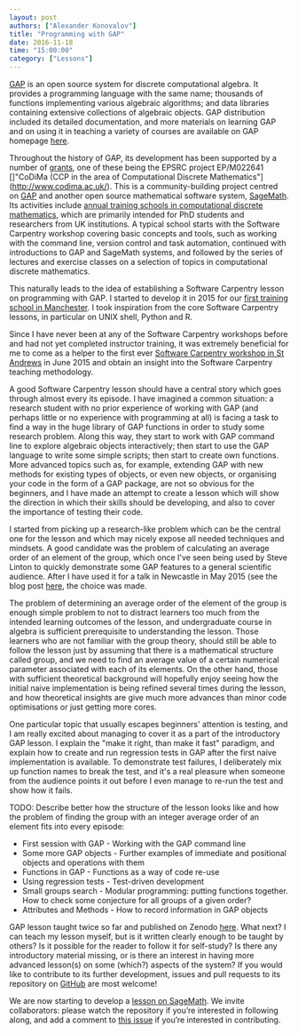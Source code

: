 ```yaml
---
layout: post
authors: ["Alexander Konovalov"]
title: "Programming with GAP"
date: 2016-11-18
time: "15:00:00"
category: ["Lessons"]
---
```


[GAP](http://www.gap-system.org/) is an open source system for discrete
computational algebra. It provides a programming language with the same name;
thousands of functions implementing various algebraic algorithms; and data
libraries containing extensive collections of algebraic objects. GAP
distribution included its detailed documentation, and more materials on
learning GAP and on using it in teaching a variety of courses are available
on GAP homepage [here](http://www.gap-system.org/Doc/doc.html).

Throughout the history of GAP, its development has been supported by a
number of [grants](http://www.gap-system.org/Contacts/funding.html), one
of these being the EPSRC project EP/M022641 []"CoDiMa (CCP in the area of
Computational Discrete Mathematics"](http://www.codima.ac.uk/). This is
a community-building project centred on [GAP](http://www.gap-system.org/)
and another open source mathematical software system,
[SageMath](http://www.sagemath.org/). Its activities include [annual training
schools in computational discrete mathematics](http://www.codima.ac.uk/schools/),
which are primarily intended for PhD students and researchers from UK
institutions. A typical school starts with the Software Carpentry workshop
covering basic concepts and tools, such as working with the command line,
version control and task automation, continued with introductions to GAP
and SageMath systems, and followed by the series of lectures and exercise
classes on a selection of topics in computational discrete mathematics.

This naturally leads to the idea of establishing a Software Carpentry lesson
on programming with GAP. I started to develop it in 2015 for our
[first training school in Manchester](http://www.codima.ac.uk/school2015/).
I took inspiration from the core Software Carpentry lessons, in particular
on UNIX shell, Python and R.

Since I have never been at any of the Software Carpentry workshops before and
had not yet completed instructor training, it was extremely beneficial for me
to come as a helper to the first ever
[Software Carpentry workshop in St Andrews](https://lmwake.github.io/2015-06-18-StAndrews/)
in June 2015 and obtain an insight into the Software Carpentry teaching
methodology.

A good Software Carpentry lesson should have a central story which goes
through almost every its episode. I have imagined a common situation: a
research student with no prior experience of working with GAP (and perhaps
little or no experience with programming at all) is facing a task to find
a way in the huge library of GAP functions in order to study some research
problem. Along this way, they start to work with GAP command line to explore
algebraic objects interactively; then start to use the GAP language to write
some simple scripts; then start to create own functions. More advanced topics
such as, for example, extending GAP with new methods for existing types of
objects, or even new objects, or organising your code in the form of a GAP
package, are not so obvious for the beginners, and I have made an attempt
to create a lesson which will show the direction in which their skills should
be developing, and also to cover the importance of testing their code.

I started from picking up a research-like problem which can be the central
one for the lesson and which may nicely expose all needed techniques and
mindsets. A good candidate was the problem of calculating an average order of
an element of the group, which once I've seen being used by Steve Linton to
quickly demonstrate some GAP features to a general scientific audience.
After I have used it for a talk in Newcastle in May 2015 (see the blog post
[here](http://www.codima.ac.uk/2015/07/01/average-order-of-group-elements-a-demo-of-test-driven-development-in-gap/),
the choice was made.

The problem of determining an average order of the element of the group
is enough simple problem to not to distract learners too much from the
intended learning outcomes of the lesson, and undergraduate course in
algebra is sufficient prerequisite to understanding the lesson. Those
learners who are not familiar with the group theory, should still be able
to follow the lesson just by assuming that there is a mathematical structure
called group, and we need to find an average value of a certain numerical
parameter associated with each of its elements. On the other hand, those
with sufficient theoretical background will hopefully enjoy seeing how the
initial naive implementation is being refined several times during the
lesson, and how theoretical insights are give much more advances than minor
code optimisations or just getting more cores.

One particular topic that usually escapes beginners' attention is testing,
and I am really excited about managing to cover it as a part of the introductory
GAP lesson. I explain the "make it right, than make it fast" paradigm, and
explain how to create and run regression tests in GAP after the first naive
implementation is available. To demonstrate test failures, I deliberately mix
up function names to break the test, and it's a real pleasure when someone
from the audience points it out before I even manage to re-run the test and
show how it fails.

TODO: Describe better how the structure of the lesson looks like
and how the problem of finding the group with an integer average order
of an element fits into every episode:

* First session with GAP - Working with the GAP command line
* Some more GAP objects	- Further examples of immediate and positional objects and operations with them
* Functions in GAP - Functions as a way of code re-use
* Using regression tests - Test-driven development
* Small groups search	- Modular programming: putting functions together. How to check some conjecture for all groups of a given order?
* Attributes and Methods - How to record information in GAP objects

GAP lesson taught twice so far and published on Zenodo
[here](http://doi.org/10.5281/zenodo.167362).
What next? I can teach my lesson myself, but is it written clearly enough
to be taught by others? Is it possible for the reader to follow it for
self-study? Is there any introductory material missing, or is there an
interest in having more advanced lesson(s) on some (which?) aspects of
the system? If you would like to contribute to its further development,
issues and pull requests to its repository on
[GitHub](https://github.com/alex-konovalov/gap-lesson) are most welcome!

We are now starting to develop a
[lesson on SageMath](https://github.com/alex-konovalov/sage-lesson).
We invite collaborators: please watch the repository if you’re
interested in following along, and add a comment to
[this issue](https://github.com/alex-konovalov/sage-lesson/issues/1)
if you’re interested in contributing.
